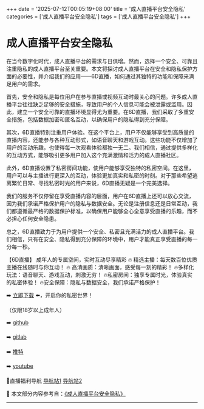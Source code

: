 +++
date = '2025-07-12T00:05:19+08:00'
title = '成人直播平台安全隐私'
categories = ['成人直播平台安全隐私']
tags = ['成人直播平台安全隐私']
+++

# 成人直播平台安全隐私

在当今数字化时代，成人直播平台的需求与日俱增。然而，选择一个安全、可靠且注重隐私的成人直播平台至关重要。本文将探讨成人直播平台在安全和隐私保护方面的必要性，并介绍我们的应用——6D直播，如何通过其独特的功能和保障来满足用户的需求。

首先，安全和隐私是每位用户在参与直播或视频互动时最关心的问题。许多成人直播平台往往缺乏足够的安全措施，导致用户的个人信息可能会被泄露或滥用。因此，建立一个安全可靠的直播环境显得尤为重要。在6D直播，我们采取了多重安全措施，包括数据加密和匿名互动，以确保用户的隐私得到充分保障。

其次，6D直播特别注重用户体验。在这个平台上，用户不仅能够享受到高质量的直播内容，还能参与各种互动形式，如语音聊天和游戏互动。这些功能不仅增加了用户的互动乐趣，也使得每一次观看体验都独一无二。我们相信，通过提供多样化的互动方式，能够吸引更多用户加入这个充满激情和活力的成人直播社区。

此外，6D直播设置了私密房间功能，使用户能够享受独特的私密空间。在这里，用户可以与主播进行更深入的互动，体验更加真实和私密的时刻。对于那些希望逃离繁忙日常、寻找私密时光的用户来说，6D直播无疑是一个完美选择。

我们的服务不仅停留在享受直播内容的层面，用户在6D直播上还可以放心交流，因为我们承诺严格保护用户的隐私与数据安全。无论是注册信息还是日常互动，我们都遵循最严格的数据保护标准，以确保用户能够全心全意享受直播的乐趣，而不必担心任何安全隐患。

总之，6D直播致力于为用户提供一个安全、私密且充满活力的成人直播平台。我们相信，只有在安全、隐私得到充分保障的环境中，用户才能真正享受直播的每一分每一秒。

【6D直播】
成年人的专属空间，实时互动尽享精彩
🔥 精选主播：每天数百位优质主播在线随时与你互动！
🔥 高清画质：清晰画面，感受每一刻的精彩！
🔥多样化玩法：语音聊天、游戏互动，刺激无穷！
🔥私密房间：独享专属时光，体验真实的私密体验！
🔥安全保障：隐私与数据安全，我们承诺严格保护！

➡️ [立即下载](https://down123.s3.ap-east-1.amazonaws.com/down/down.html?channelCode=blog) ⬅️，开启你的私密世界！

（仅限18岁以上成年人）

➡️ [github](https://aldult-live.github.io/)

➡️ [gitlab](https://seo-09598d.gitlab.io/)

➡️ [推特](https://x.com/wegame33)

➡️ [youtube](https://www.youtube.com/@6Dlive)

🔞直播福利导航  [导航站1](https://webstack-86085a.gitlab.io/) [导航站2](https://onlygit123-2.github.io/)


📘 本文部分内容参考自：[《成人直播平台安全隐私》](https://github.com/huluwagit/huluwa)

---
